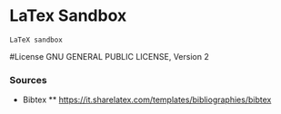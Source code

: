 # LaTex Sandbox
	LaTeX sandbox

#License
	GNU GENERAL PUBLIC LICENSE, Version 2

### Sources
* Bibtex
** https://it.sharelatex.com/templates/bibliographies/bibtex